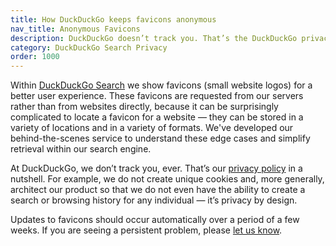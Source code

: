 ```yaml
---
title: How DuckDuckGo keeps favicons anonymous
nav_title: Anonymous Favicons
description: DuckDuckGo doesn’t track you. That’s the DuckDuckGo privacy policy in a nutshell.
category: DuckDuckGo Search Privacy
order: 1000
---
```


Within [DuckDuckGo Search](https://duckduckgo.com) we show favicons (small website logos) for a better user experience. These favicons are requested from our servers rather than from websites directly, because it can be surprisingly complicated to locate a favicon for a website — they can be stored in a variety of locations and in a variety of formats. We've developed our behind-the-scenes service to understand these edge cases and simplify retrieval within our search engine.

At DuckDuckGo, we don’t track you, ever. That’s our [privacy policy](https://duckduckgo.com/privacy) in a nutshell. For example, we do not create unique cookies and, more generally, architect our product so that we do not even have the ability to create a search or browsing history for any individual — it’s privacy by design.

Updates to favicons should occur automatically over a period of a few weeks. If you are seeing a persistent problem, please [let us know](https://help.duckduckgo.com/duckduckgo-help-pages/company/contact-us/).
